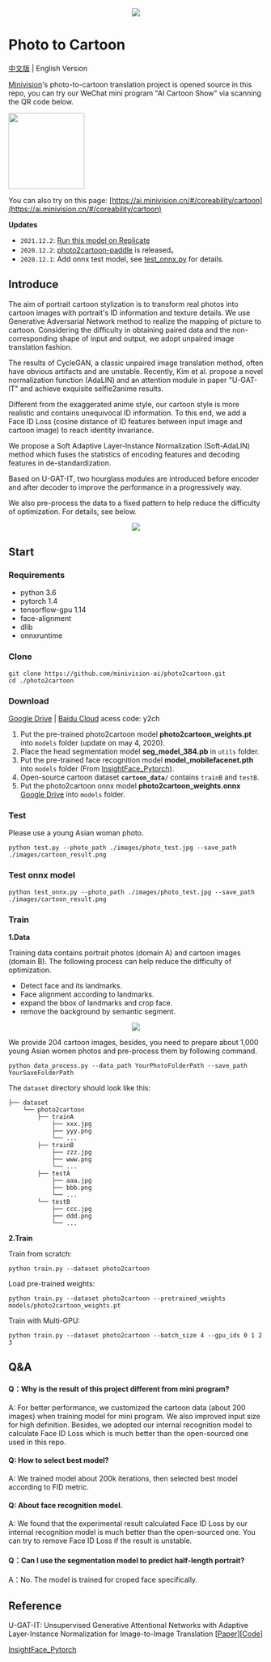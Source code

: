 <div align='center'>
  <img src='./images/title.png'>
</div>

# Photo to Cartoon

[中文版](README.md) | English Version

[Minivision](https://www.minivision.cn/)'s photo-to-cartoon translation project is opened source in this repo, you can try our WeChat mini program "AI Cartoon Show" via scanning the QR code below.

<div>
  <img src='./images/QRcode.jpg' height='150px' width='150px'>
</div>

You can also try on this page: [https://ai.minivision.cn/#/coreability/cartoon](https://ai.minivision.cn/#/coreability/cartoon)

**Updates**
- `2021.12.2`: [Run this model on Replicate](https://beta.replicate.ai/hao-qiang/photo2cartoon)
- `2020.12.2`: [photo2cartoon-paddle](https://github.com/minivision-ai/photo2cartoon-paddle) is released。
- `2020.12.1`: Add onnx test model, see [test_onnx.py](./test_onnx.py) for details.

## Introduce

The aim of portrait cartoon stylization is to transform real photos into cartoon images with portrait's ID information and texture details. We use Generative Adversarial Network method to realize the mapping of picture to cartoon. Considering the difficulty in obtaining paired data and the non-corresponding shape of input and output, we adopt unpaired image translation fashion.

The results of CycleGAN, a classic unpaired image translation method, often have obvious artifacts and are unstable. Recently, Kim et al. propose a novel normalization function (AdaLIN) and an attention module in paper "U-GAT-IT" and achieve exquisite selfie2anime results.

Different from the exaggerated anime style, our cartoon style is more realistic and contains unequivocal ID information. To this end, we add a Face ID Loss (cosine distance of ID features between input image and cartoon image) to reach identity invariance. 

We propose a Soft Adaptive Layer-Instance Normalization (Soft-AdaLIN) method which fuses the statistics of encoding features and decoding features in de-standardization. 

Based on U-GAT-IT, two hourglass modules are introduced before encoder and after decoder to improve the performance in a progressively way.

We also pre-process the data to a fixed pattern to help reduce the difficulty of optimization. For details, see below.

<div align='center'>
  <img src='./images/results.png'>
</div>

## Start

### Requirements
- python 3.6
- pytorch 1.4
- tensorflow-gpu 1.14
- face-alignment
- dlib
- onnxruntime

### Clone

```
git clone https://github.com/minivision-ai/photo2cartoon.git
cd ./photo2cartoon
```

### Download

[Google Drive](https://drive.google.com/open?id=1lsQS8hOCquMFKJFhK_z-n03ixWGkjT2P) | [Baidu Cloud](https://pan.baidu.com/s/1MsT3-He3UGipKhUi4OcCJw) acess code: y2ch

1. Put the pre-trained photo2cartoon model **photo2cartoon_weights.pt** into `models` folder (update on may 4, 2020).
2. Place the head segmentation model **seg_model_384.pb** in `utils` folder. 
3. Put the pre-trained face recognition model **model_mobilefacenet.pth** into `models` folder (From [InsightFace_Pytorch](https://github.com/TreB1eN/InsightFace_Pytorch)).
4. Open-source cartoon dataset **`cartoon_data/`** contains `trainB` and `testB`.
5. Put the photo2cartoon onnx model **photo2cartoon_weights.onnx** [Google Drive](https://drive.google.com/file/d/1PhwKDUhiq8p-UqrfHCqj257QnqBWD523/view?usp=sharing) into `models` folder.

### Test

Please use a young Asian woman photo.
```
python test.py --photo_path ./images/photo_test.jpg --save_path ./images/cartoon_result.png
```

### Test onnx model
```
python test_onnx.py --photo_path ./images/photo_test.jpg --save_path ./images/cartoon_result.png
```

### Train
**1.Data**

Training data contains portrait photos (domain A) and cartoon images (domain B). The following process can help reduce the difficulty of optimization.
- Detect face and its landmarks.
- Face alignment according to landmarks.
- expand the bbox of landmarks and crop face.
- remove the background by semantic segment.

<div align='center'>
  <img src='./images/data_process.jpg'>
</div>

We provide 204 cartoon images, besides, you need to prepare about 1,000 young Asian women photos and pre-process them by following command.

```
python data_process.py --data_path YourPhotoFolderPath --save_path YourSaveFolderPath
```

The `dataset` directory should look like this:
```
├── dataset
    └── photo2cartoon
        ├── trainA
            ├── xxx.jpg
            ├── yyy.png
            └── ...
        ├── trainB
            ├── zzz.jpg
            ├── www.png
            └── ...
        ├── testA
            ├── aaa.jpg 
            ├── bbb.png
            └── ...
        └── testB
            ├── ccc.jpg 
            ├── ddd.png
            └── ...
```

**2.Train**

Train from scratch:
```
python train.py --dataset photo2cartoon
```

Load pre-trained weights:
```
python train.py --dataset photo2cartoon --pretrained_weights models/photo2cartoon_weights.pt
```

Train with Multi-GPU:
```
python train.py --dataset photo2cartoon --batch_size 4 --gpu_ids 0 1 2 3
```

## Q&A
#### Q：Why is the result of this project different from mini program?

A: For better performance, we customized the cartoon data (about 200 images) when training model for mini program. We also improved input size for high definition. Besides, we adopted our internal recognition model to calculate Face ID Loss which is much better than the open-sourced one used in this repo.

#### Q: How to select best model?

A: We trained model about 200k iterations, then selected best model according to FID metric.

#### Q: About face recognition model.

A: We found that the experimental result calculated Face ID Loss by our internal recognition model is much better than the open-sourced one. You can try to remove Face ID Loss if the result is unstable.

#### Q：Can I use the segmentation model to predict half-length portrait?
A：No. The model is trained for croped face specifically.

## Reference

U-GAT-IT: Unsupervised Generative Attentional Networks with Adaptive Layer-Instance Normalization for Image-to-Image Translation [[Paper](https://arxiv.org/abs/1907.10830)][[Code](https://github.com/znxlwm/UGATIT-pytorch)]

[InsightFace_Pytorch](https://github.com/TreB1eN/InsightFace_Pytorch)
